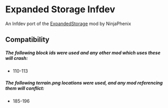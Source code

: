 # Expanded Storage Infdev
An Infdev port of the [ExpandedStorage](https://github.com/NinjaPhenix/FabricMods/tree/1.16.2/expandedstorage) mod by NinjaPhenix
## Compatibility
##### The following block ids were used and any other mod which uses these will crash:
- 110-113
##### The following terrain.png locations were used, and any mod referencing them will conflict:
- 185-196